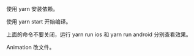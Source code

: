 使用 yarn 安装依赖。

使用 yarn start 开始编译。

上面的命令不要关闭，运行 yarn run ios 和 yarn run android 分别查看效果。

Animation 改文件。

